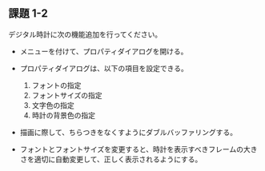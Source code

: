 ## 課題 1-2

デジタル時計に次の機能追加を行ってください。

* メニューを付けて、プロパティダイアログを開ける。
* プロパティダイアログは、以下の項目を設定できる。
  1. フォントの指定
  1. フォントサイズの指定
  1. 文字色の指定
  1. 時計の背景色の指定

* 描画に際して、ちらつきをなくすようにダブルバッファリングする。
* フォントとフォントサイズを変更すると、時計を表示すべきフレームの大きさを適切に自動変更して、正しく表示されるようにする。
